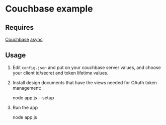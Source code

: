 # Couchbase example

## Requires
[Couchbase](https://www.npmjs.com/package/couchbase)
[async](https://www.npmjs.com/package/async)

## Usage

1. Edit `config.json` and put on your couchbase server values, and choose your client id/secret and token lifetime values.

2. Install design documents that have the views needed for OAuth token management:

	node app.js --setup
	
3. Run the app

	node app.js